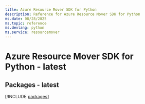 ```yaml
---
title: Azure Resource Mover SDK for Python
description: Reference for Azure Resource Mover SDK for Python
ms.date: 08/28/2025
ms.topic: reference
ms.devlang: python
ms.service: resourcemover
---
```

# Azure Resource Mover SDK for Python - latest
## Packages - latest
[!INCLUDE [packages](resource-mover-index.md)]